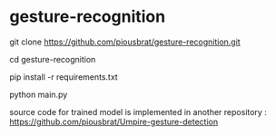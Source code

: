 # gesture-recognition
git clone https://github.com/piousbrat/gesture-recognition.git

cd gesture-recognition

pip install -r requirements.txt

python main.py


source code for trained model is implemented in another repository
: https://github.com/piousbrat/Umpire-gesture-detection
